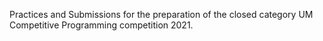 Practices and Submissions for the preparation of the closed category UM Competitive Programming competition 2021.
